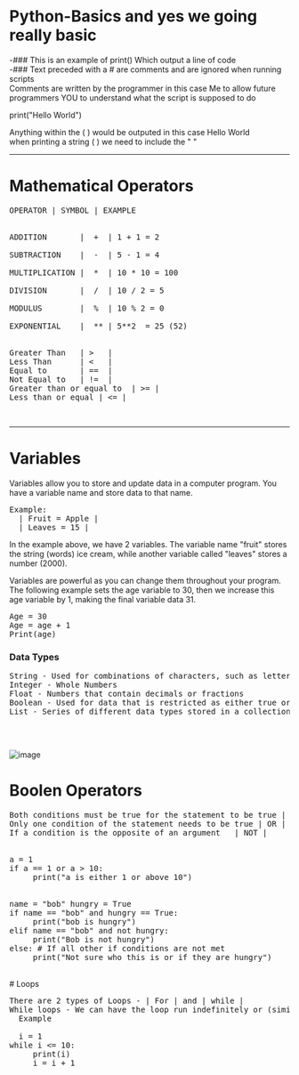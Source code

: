 # Python-Basics and yes we going really basic

-### This is an example of print() Which output a line of code<br>
-### Text preceded with a # are comments and are ignored when running scripts<br>
Comments are written by the programmer in this case Me to allow future programmers YOU to understand what the script is supposed to do<br>

print("Hello World")<br>

Anything within the ( ) would be outputed in this case Hello World<br>
when printing a string ( ) we need to include the " "

--------------------------------------

# Mathematical Operators
<pre>
OPERATOR | SYMBOL | EXAMPLE <br>

ADDITION       |  +  | 1 + 1 = 2 <br>
SUBTRACTION    |  -  | 5 - 1 = 4 <br>
MULTIPLICATION |  *  | 10 * 10 = 100 <br>
DIVISION       |  /  | 10 / 2 = 5 <br>
MODULUS        |  %  | 10 % 2 = 0 <br>
EXPONENTIAL    |  ** | 5**2  = 25 (52) <br>

Greater Than   | >   | 
Less Than      | <   |
Equal to       | ==  |
Not Equal to   | !=  |
Greater than or equal to  | >= |
Less than or equal | <= |
</pre><br>

--------------------------------------

# Variables

Variables allow you to store and update data in a computer program. You have a variable name and store data to that name.<br>
<pre>Example: 
  | Fruit = Apple |
  | Leaves = 15 |
</pre>

In the example above, we have 2 variables. The variable name "fruit" stores the string (words) ice cream, while another variable called "leaves" stores a number (2000).

Variables are powerful as you can change them throughout your program. The following example sets the age variable to 30, then we increase this age variable by 1, making the final variable data 31.

<pre>
Age = 30
Age = age + 1
Print(age)
</pre>

<h3>Data Types</h3>
<pre>
String - Used for combinations of characters, such as letters or symbols
Integer - Whole Numbers
Float - Numbers that contain decimals or fractions
Boolean - Used for data that is restricted as either true or false
List - Series of different data types stored in a collection

</pre><br>
![image](https://user-images.githubusercontent.com/105601437/218305201-feee43b9-f392-4f49-a67a-72460c8aa7db.png)
<br>

# Boolen Operators
<pre>
Both conditions must be true for the statement to be true | AND |
Only one condition of the statement needs to be true | OR |
If a condition is the opposite of an argument	| NOT |
<br>
a = 1
if a == 1 or a > 10:
     print("a is either 1 or above 10")
     <br>
name = "bob" hungry = True
if name == "bob" and hungry == True:
     print("bob is hungry")
elif name == "bob" and not hungry:
     print("Bob is not hungry")
else: # If all other if conditions are not met
     print("Not sure who this is or if they are hungry") 
</pre>
<br>
# Loops

<pre>
There are 2 types of Loops - | For | and | while | 
While loops - We can have the loop run indefinitely or (similar to an if statement) determine how many times the loop should run based on a condition.
  Example<br>
  i = 1
while i <= 10:
     print(i)
     i = i + 1
</pre><br>
